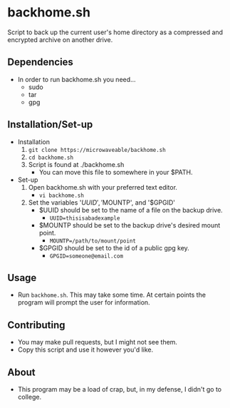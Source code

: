# backhome.sh
Script to back up the current user's home directory as a compressed and encrypted archive on another drive.

## Dependencies
- In order to run backhome.sh you need...
	- sudo
	- tar
	- gpg

## Installation/Set-up
- Installation
	1. `git clone https://microwaveable/backhome.sh`
	2. `cd backhome.sh`
	3. Script is found at ./backhome.sh
		- You can move this file to somewhere in your $PATH.
- Set-up
	1. Open backhome.sh with your preferred text editor.
		- `vi backhome.sh`
	2. Set the variables '$UUID', '$MOUNTP', and '$GPGID'
		- $UUID should be set to the name of a file on the backup drive.
			- `UUID=thisisabadexample`
		- $MOUNTP should be set to the backup drive's desired mount point.
			- `MOUNTP=/path/to/mount/point`
		- $GPGID should be set to the id of a public gpg key.
			- `GPGID=someone@email.com`

## Usage
- Run `backhome.sh`. This may take some time. At certain points the program will prompt the user for information.

## Contributing
- You may make pull requests, but I might not see them.
- Copy this script and use it however you'd like.

## About
- This program may be a load of crap, but, in my defense, I didn't go to college.
